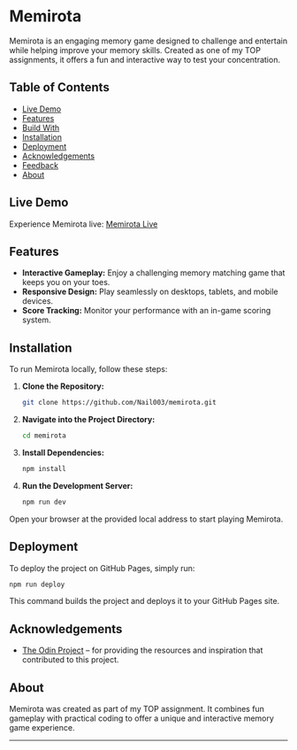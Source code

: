 # Memirota

Memirota is an engaging memory game designed to challenge and entertain while helping improve your memory skills. Created as one of my TOP assignments, it offers a fun and interactive way to test your concentration.

## Table of Contents

- [Live Demo](#live-demo)
- [Features](#features)
- [Build With](#build-with)
- [Installation](#installation)
- [Deployment](#deployment)
- [Acknowledgements](#acknowledgements)
- [Feedback](#feedback)
- [About](#about)

## Live Demo

Experience Memirota live: [Memirota Live](https://nail003.github.io/memirota)

## Features

- **Interactive Gameplay:** Enjoy a challenging memory matching game that keeps you on your toes.
- **Responsive Design:** Play seamlessly on desktops, tablets, and mobile devices.
- **Score Tracking:** Monitor your performance with an in-game scoring system.

## Installation

To run Memirota locally, follow these steps:

1. **Clone the Repository:**

   ```bash
   git clone https://github.com/Nail003/memirota.git
   ```

2. **Navigate into the Project Directory:**

   ```bash
   cd memirota
   ```

3. **Install Dependencies:**

   ```bash
   npm install
   ```

4. **Run the Development Server:**

   ```bash
   npm run dev
   ```

Open your browser at the provided local address to start playing Memirota.

## Deployment

To deploy the project on GitHub Pages, simply run:

```bash
npm run deploy
```

This command builds the project and deploys it to your GitHub Pages site.

## Acknowledgements

- [The Odin Project](https://www.theodinproject.com) – for providing the resources and inspiration that contributed to this project.

## About

Memirota was created as part of my TOP assignment. It combines fun gameplay with practical coding to offer a unique and interactive memory game experience.

---
